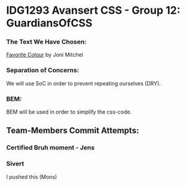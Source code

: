 # IDG1293 Avansert CSS - Group 12: GuardiansOfCSS

### The Text We Have Chosen:
[Favorite Colour](https://jonimitchell.com/music/song.cfm?id=296 "Favorite Colour")
by Joni Mitchel

### Separation of Concerns:
We will use SoC in order to prevent repeating ourselves (DRY).

### BEM:
BEM will be used in order to simplify the css-code.

## Team-Members Commit Attempts:

### Certified Bruh moment - Jens

### Sivert

I pushed this (Mons)